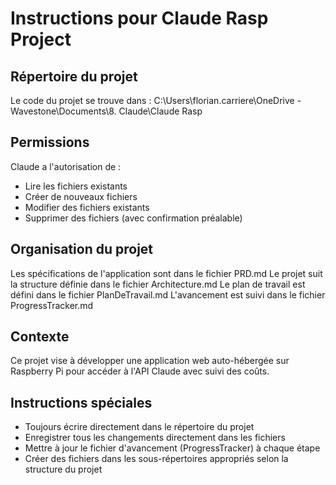 # Instructions pour Claude Rasp Project

## Répertoire du projet
Le code du projet se trouve dans : C:\Users\florian.carriere\OneDrive - Wavestone\Documents\8. Claude\Claude Rasp

## Permissions
Claude a l'autorisation de :
- Lire les fichiers existants
- Créer de nouveaux fichiers
- Modifier des fichiers existants
- Supprimer des fichiers (avec confirmation préalable)

## Organisation du projet
Les spécifications de l'application sont dans le fichier PRD.md
Le projet suit la structure définie dans le fichier Architecture.md
Le plan de travail est défini dans le fichier PlanDeTravail.md
L'avancement est suivi dans le fichier ProgressTracker.md

## Contexte
Ce projet vise à développer une application web auto-hébergée sur Raspberry Pi pour accéder à l'API Claude avec suivi des coûts.

## Instructions spéciales
- Toujours écrire directement dans le répertoire du projet
- Enregistrer tous les changements directement dans les fichiers
- Mettre à jour le fichier d'avancement (ProgressTracker) à chaque étape
- Créer des fichiers dans les sous-répertoires appropriés selon la structure du projet